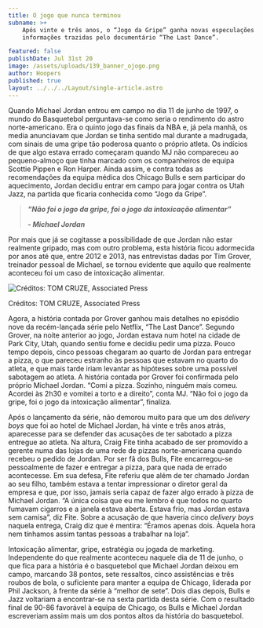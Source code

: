 ```yaml
---
title: O jogo que nunca terminou
subname: >+
    Após vinte e três anos, o “Jogo da Gripe” ganha novas especulações e
    informações trazidas pelo documentário “The Last Dance”.

featured: false
publishDate: Jul 31st 20
image: /assets/uploads/139_banner_ojogo.png
author: Hoopers
published: true
layout: ../../../Layout/single-article.astro
---
```


Quando Michael Jordan entrou em campo no dia 11 de junho de 1997, o mundo do Basquetebol perguntava-se como seria o rendimento do astro norte-americano. Era o quinto jogo das finais da NBA e, já pela manhã, os media anunciavam que Jordan se tinha sentido mal durante a madrugada, com sinais de uma gripe tão poderosa quanto o próprio atleta. Os indícios de que algo estava errado começaram quando MJ não compareceu ao pequeno-almoço que tinha marcado com os companheiros de equipa Scottie Pippen e Ron Harper. Ainda assim, e contra todas as recomendações da equipa médica dos Chicago Bulls e sem participar do aquecimento, Jordan decidiu entrar em campo para jogar contra os Utah Jazz, na partida que ficaria conhecida como “Jogo da Gripe”.

> **_“Não foi o jogo da gripe, foi o jogo da intoxicação alimentar”_**
>
> **_\- Michael Jordan_**

Por mais que já se cogitasse a possibilidade de que Jordan não estar realmente gripado, mas com outro problema, esta história ficou adormecida por anos até que, entre 2012 e 2013, nas entrevistas dadas por Tim Grover, treinador pessoal de Michael, se tornou evidente que aquilo que realmente aconteceu foi um caso de intoxicação alimentar.

![Créditos: TOM CRUZE, Associated Press](/assets/uploads/thegoat.jpeg "Créditos: TOM CRUZE, Associated Press")

Créditos: TOM CRUZE, Associated Press

Agora, a história contada por Grover ganhou mais detalhes no episódio nove da recém-lançada série pelo Netflix, “The Last Dance”. Segundo Grover, na noite anterior ao jogo, Jordan estava num hotel na cidade de Park City, Utah, quando sentiu fome e decidiu pedir uma pizza. Pouco tempo depois, cinco pessoas chegaram ao quarto de Jordan para entregar a pizza, o que pareceu estranho às pessoas que estavam no quarto do atleta, e que mais tarde iriam levantar as hipóteses sobre uma possível sabotagem ao atleta. A história contada por Grover foi confirmada pelo próprio Michael Jordan. “Comi a pizza. Sozinho, ninguém mais comeu. Acordei às 2h30 e vomitei a torto e a direito”, conta MJ. “Não foi o jogo da gripe, foi o jogo da intoxicação alimentar”, finaliza.

Após o lançamento da série, não demorou muito para que um dos _delivery boys_ que foi ao hotel de Michael Jordan, há vinte e três anos atrás, aparecesse para se defender das acusações de ter sabotado a pizza entregue ao atleta. Na altura, Craig Fite tinha acabado de ser promovido a gerente numa das lojas de uma rede de pizzas norte-americana quando recebeu o pedido de Jordan. Por ser fã dos Bulls, Fite encarregou-se pessoalmente de fazer e entregar a pizza, para que nada de errado acontecesse. Em sua defesa, Fite referiu que além de ter chamado Jordan ao seu filho, também estava a tentar impressionar o diretor geral da empresa e que, por isso, jamais seria capaz de fazer algo errado à pizza de Michael Jordan. “A única coisa que eu me lembro é que todos no quarto fumavam cigarros e a janela estava aberta. Estava frio, mas Jordan estava sem camisa”, diz Fite. Sobre a acusação de que haveria cinco _delivery boys_ naquela entrega, Craig diz que é mentira: “Éramos apenas dois. Àquela hora nem tínhamos assim tantas pessoas a trabalhar na loja”.

Intoxicação alimentar, gripe, estratégia ou jogada de marketing. Independente do que realmente aconteceu naquele dia de 11 de junho, o que fica para a história é o basquetebol que Michael Jordan deixou em campo, marcando 38 pontos, sete ressaltos, cinco assistências e três roubos de bola, o suficiente para manter a equipa de Chicago, liderada por Phil Jackson, à frente da série à “melhor de sete”. Dois dias depois, Bulls e Jazz voltariam a encontrar-se na sexta partida desta série. Com o resultado final de 90-86 favorável à equipa de Chicago, os Bulls e Michael Jordan escreveriam assim mais um dos pontos altos da história do basquetebol.
